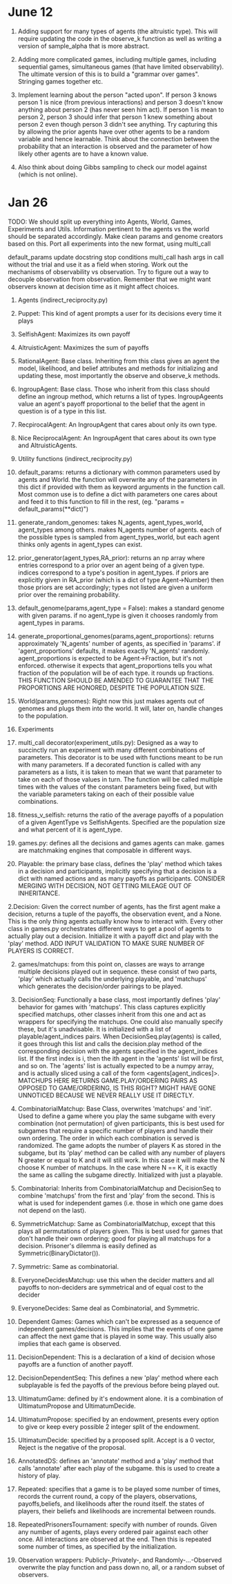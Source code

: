 # June 12

1. Adding support for many types of agents (the altruistic type). This will require updating the code in the observe_k function as well as writing a version of sample\_alpha that is more abstract.

1. Adding more complicated games, including multiple games, including sequential games, simultaneous games (that have limited observability). The ultimate version of this is to build a "grammar over games". Stringing games together etc.

1. Implement learning about the person "acted upon". If person 3 knows person 1 is nice (from previous interactions) and person 3 doesn't know anything about person 2 (has never seen him act). If person 1 is mean to person 2, person 3 should infer that person 1 knew something about person 2 even though person 3 didn't see anything. Try capturing this by allowing the prior agents have over other agents to be a random variable and hence learnable. Think about the connection between the probability that an interaction is observed and the parameter of how likely other agents are to have a known value.

1. Also think about doing Gibbs sampling to check our model against (which is not online). 

# Jan 26

TODO:
We should split up everything into Agents, World, Games, Experiments and Utils.
Information pertinent to the agents vs the world should be separated accordingly.
Make clean params and genome creators based on this.
Port all experiments into the new format, using multi_call

default_params update docstring stop conditions
multi_call hash args in call without the trial and use it as a field when storing.
Work out the mechanisms of observability vs observation.
Try to figure out a way to decouple observation from observation.
Remember that we might want observers known at decision time as it might affect choices.

1. Agents (indirect_reciprocity.py)

2. Puppet: This kind of agent prompts a user for its decisions every time it plays

2. SelfishAgent: Maximizes its own payoff

2. AltruisticAgent: Maximizes the sum of payoffs

2. RationalAgent: Base class. Inheriting from this class gives an agent the model, likelihood, and belief attributes and methods for initializing and updating these, most importantly the observe and observe_k methods.

2. IngroupAgent: Base class. Those who inherit from this class should define an ingroup method, which returns a list of types. IngroupAgeents value an agent's payoff proportional to the belief that the agent in question is of a type in this list.

2. RecpirocalAgent: An IngroupAgent that cares about only its own type.

2. Nice ReciprocalAgent: An IngroupAgent that cares about its own type and AltruisticAgents.

1. Utility functions (indirect_reciprocity.py)

2. default_params: returns a dictionary with common parameters used by agents and World. the function will overwrite any of the parameters in this dict if provided with them as keyword arguments in the function call. Most common use is to define a dict with parameters one cares about and feed it to this function to fill in the rest, (eg. "params = default_params(**dict)") 

2. generate_random_genomes: takes N_agents, agent_types_world, agent_types among others. makes N_agents number of agents. each of the possible types is sampled from agent_types_world, but each agent thinks only agents in agent_types can exist.

2. prior_generator(agent_types,RA_prior): returns an np array where entries correspond to a prior over an agent being of a given type. indices correspond to a type's position in agent_types. if priors are explicitly given in RA_prior (which is a dict of type Agent->Number) then those priors are set accordingly; types not listed are given a uniform prior over the remaining probability.

2. default_genome(params,agent_type = False): makes a standard genome with given params. if no agent_type is given it chooses randomly from agent_types in params.

2. generate_proportional_genomes(params,agent_proportions): returns approximately 'N_agents' number of agents, as specified in 'params'. if 'agent_proportions' defaults, it makes exactly 'N_agents' randomly. agent_proportions is expected to be Agent->Fraction, but it's not enforced. otherwise it expects that agent_proportions tells you what fraction of the population will be of each type. it rounds up fractions. THIS FUNCTION SHOULD BE AMENDED TO GUARANTEE THAT THE PROPORTIONS ARE HONORED, DESPITE THE POPULATION SIZE.

2. World(params,genomes): Right now this just makes agents out of genomes and plugs them into the world. It will, later on, handle changes to the population.

1. Experiments

2. multi_call decorator(experiment_utils.py): Designed as a way to succinctly run an experiment with many different combinations of parameters. This decorator is to be used with functions meant to be run with many parameters. If a decorated function is called with any parameters as a lists, it is taken to mean that we want that parameter to take on each of those values in turn. The function will be called multiple times with the values of the constant parameters being fixed, but with the variable parameters taking on each of their possible value combinations.

2. fitness_v_selfish: returns the ratio of the average payoffs of a population of a given AgentType vs SelfishAgents. Specified are the population size and what percent of it is agent_type.

1. games.py: defines all the decisions and games agents can make. games are matchmaking engines that composable in different ways.

2. Playable: the primary base class, defines the 'play' method which takes in a decision and participants, implicitly specifying that a decision is a dict with named actions and as many payoffs as participants. CONSIDER MERGING WITH DECISION, NOT GETTING MILEAGE OUT OF INHERITANCE.

2.Decision: Given the correct number of agents, has the first agent make a decision, returns a tuple of the payoffs, the observation event, and a None. This is the only thing agents actually know how to interact with. Every other class in games.py orchestrates different ways to get a pool of agents to actually play out a decision. Initialize it with a payoff dict and play with the 'play' method. ADD INPUT VALIDATION TO MAKE SURE NUMBER OF PLAYERS IS CORRECT. 

2. games/matchups: from this point on, classes are ways to arrange multiple decisions played out in sequence. these consist of two parts, 'play' which actually calls the underlying playable, and 'matchups' which generates the decision/order pairings to be played. 

2. DecisionSeq: Functionally a base class, most importantly defines 'play' behavior for games with 'matchups'. This class captures explicitly specified matchups, other classes inherit from this one and act as wrappers for specifying the matchups. One could also manually specify these, but it's unadvisable. It is initialized with a list of playable/agent_indices pairs. When DecisionSeq.play(agents) is called, it goes through this list and calls the decision.play method of the corresponding decision with the agents specified in the agent_indices list. If the first index is i, then the ith agent in the 'agents' list will be first, and so on. The 'agents' list is actually expected to be a numpy array, and is actually sliced using a call of the form <agents[agent_indices]>.
MATCHUPS HERE RETURNS GAME.PLAY/ORDERING PAIRS AS OPPOSED TO GAME/ORDERING, IS THIS RIGHT? MIGHT HAVE GONE UNNOTICED BECAUSE WE NEVER REALLY USE IT DIRECTLY.

2. CombinatorialMatchup: Base Class, overwrites 'matchups' and 'init'. Used to define a game where you play the same subgame with every combination (not permutation) of given participants, this is best used for subgames that require a specific number of players and handle their own ordering. The order in which each combination is served is randomized. The game adopts the number of players K as stored in the subgame, but its 'play' method can be called with any number of players N greater or equal to K and it will still work. In this case it will make the N choose K number of matchups. In the case where N == K, it is exactly the same as calling the subgame directly. Initialized with just a playable.

2. Combinatorial: Inherits from CombinatorialMatchup and DecisionSeq to combine 'matchups' from the first and 'play' from the second. This is what is used for independent games (i.e. those in which one game does not depend on the last).

2. SymmetricMatchup: Same as CombinatorialMatchup, except that this plays all permutations of players given. This is best used for games that don't handle their own ordering; good for playing all matchups for a decision. Prisoner's dilemma is easily defined as Symmetric(BinaryDictator()).

2. Symmetric: Same as combinatorial.

2. EveryoneDecidesMatchup: use this when the decider matters and all payoffs to non-deciders are symmetrical and of equal cost to the decider

2. EveryoneDecides: Same deal as Combinatorial, and Symmetric.

2. Dependent Games: Games which can't be expressed as a sequence of independent games/decisions. This implies that the events of one game can affect the next game that is played in some way. This usually also implies that each game is observed.

3. DecisionDependent: This is a declaration of a kind of decision whose payoffs are a function of another payoff. 

3. DecisionDependentSeq: This defines a new 'play' method where each subplayable is fed the payoffs of the previous before being played out.

3. UltimatumGame: defined by it's endowment alone. it is a combination of UltimatumPropose and UltimatumDecide.

3. UltimatumPropose: specified by an endowment, presents every option to give or keep every possible 2 integer split of the endowment.

3. UltimatumDecide: specified by a proposed split. Accept is a 0 vector, Reject is the negative of the proposal.

2. AnnotatedDS: defines an 'annotate' method and a 'play' method that calls 'annotate' after each play of the subgame. this is used to create a history of play.

2. Repeated: specifies that a game is to be played some number of times, records the current round, a copy of the players, observations, payoffs,beliefs, and likelihoods after the round itself. the states of players, their beliefs and likelihoods are incremental between rounds.

2. RepeatedPrisonersTournament: specify with number of rounds. Given any number of agents, plays every ordered pair against each other once. All interactions are observed at the end. Then this is repeated some number of times, as specified by the initialization.

2. Observation wrappers: Publicly-,Privately-, and Randomly-...-Observed overwrite the play function and pass down no, all, or a random subset of observers. 